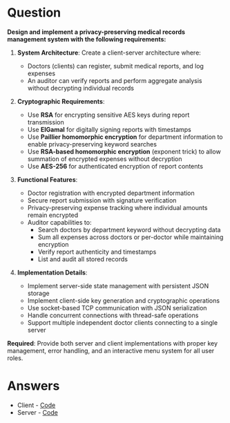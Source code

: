 # Question

**Design and implement a privacy-preserving medical records management system with the following requirements:**

1. **System Architecture**: Create a client-server architecture where:
   - Doctors (clients) can register, submit medical reports, and log expenses
   - An auditor can verify reports and perform aggregate analysis without decrypting individual records

2. **Cryptographic Requirements**:
   - Use **RSA** for encrypting sensitive AES keys during report transmission
   - Use **ElGamal** for digitally signing reports with timestamps
   - Use **Paillier homomorphic encryption** for department information to enable privacy-preserving keyword searches
   - Use **RSA-based homomorphic encryption** (exponent trick) to allow summation of encrypted expenses without decryption
   - Use **AES-256** for authenticated encryption of report contents

3. **Functional Features**:
   - Doctor registration with encrypted department information
   - Secure report submission with signature verification
   - Privacy-preserving expense tracking where individual amounts remain encrypted
   - Auditor capabilities to:
     - Search doctors by department keyword without decrypting data
     - Sum all expenses across doctors or per-doctor while maintaining encryption
     - Verify report authenticity and timestamps
     - List and audit all stored records

4. **Implementation Details**:
   - Implement server-side state management with persistent JSON storage
   - Implement client-side key generation and cryptographic operations
   - Use socket-based TCP communication with JSON serialization
   - Handle concurrent connections with thread-safe operations
   - Support multiple independent doctor clients connecting to a single server

**Required**: Provide both server and client implementations with proper key management, error handling, and an interactive menu system for all user roles.

# Answers

- Client - [Code](https://git.aadit.cc/aadit/MIT-Curricular/src/branch/main/IS/Lab/Eval-Endsem/client.py)
- Server - [Code](https://git.aadit.cc/aadit/MIT-Curricular/src/branch/main/IS/Lab/Eval-Endsem/server.py)

